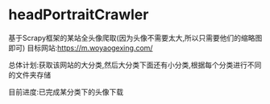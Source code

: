 # headPortraitCrawler
基于Scrapy框架的某站全头像爬取(因为头像不需要太大,所以只需要他们的缩略图即可)
目标网站:https://m.woyaogexing.com/

总体计划:获取该网站的大分类,然后大分类下面还有小分类,根据每个分类进行不同的文件夹存储

目前进度:已完成某分类下的头像下载
